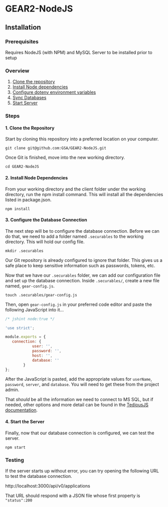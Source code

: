 # GEAR2-NodeJS

## Installation

### Prerequisites

Requires NodeJS (with NPM) and MySQL Server to be installed prior to setup

### Overview

1. [Clone the repository](#1-clone-the-repository)
2. [Install Node dependencies](#2-install-node-dependencies)
3. [Configure dotenv environment variables](#3-configure-dotenv)
4. [Sync Databases](#4-sync-sequelize)
5. [Start Server](#5-start-server)


### Steps

#### 1. Clone the Repository
Start by cloning this repository into a preferred location on your computer.

`git clone git@github.com:GSA/GEAR2-NodeJS.git`

Once Git is finished, move into the new working directory.

`cd GEAR2-NodeJS`

#### 2. Install Node Dependencies

From your working directory and the client folder under the working directory, run the npm install command. This will install all the dependencies listed in package.json.

`npm install`


#### 3. Configure the Database Connection
The next step will be to configure the database connection. Before we can do that, we need to add a folder named `.securables` to the working directory. This will hold our config file.

`mkdir .securables`

Our Git repository is already configured to ignore that folder. This gives us a safe place to keep sensitive information such as passwords, tokens, etc.

Now that we have our `.securables` folder, we can add our configuration file and set up the database connection. Inside `.securables/`, create a new file named, `gear-config.js`.

`touch .securables/gear-config.js`

Then, open `gear-config.js` in your preferred code editor and paste the following JavaScript into it...
```javascript
/* jshint node:true */

'use strict';

module.exports = {
   connection: {
            user: '',
            password: '',
            host: '',
            database: ''
        }
};
```

After the JavaScript is pasted, add the appropriate values for `userName`, `password`, `server`, and `database`. You will need to get these from the project admin.

That _should_ be all the information we need to connect to MS SQL, but if needed, other options and more detail can be found in the [TediousJS documentation](http://tediousjs.github.io/tedious/api-connection.html#function_newConnection).

#### 4. Start the Server

Finally, now that our database connection is configured, we can test the server.

`npm start`

### Testing

If the server starts up without error, you can try opening the following URL to test the database connection.

http://localhost:3000/api/v0/applications

That URL should respond with a JSON file whose first property is `"status":200`
